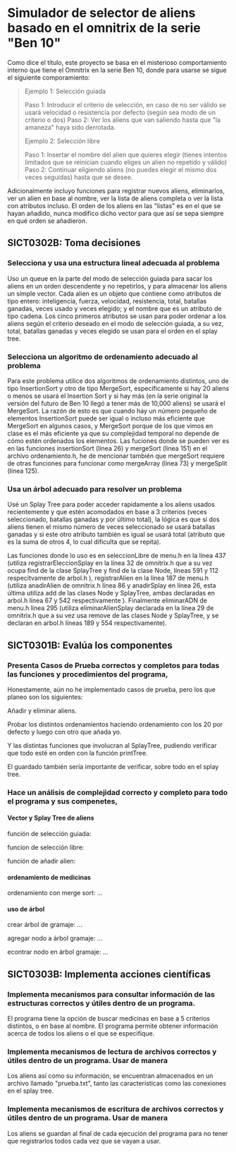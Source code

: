 # Simulador de selector de aliens basado en el omnitrix de la serie "Ben 10"
Como dice el título, este proyecto se basa en el misterioso comportamiento interno que tiene el Omnitrix en la serie Ben 10,
donde para usarse se sigue el siguiente comporamiento:

>Ejemplo 1: Selección guiada
> 
>Paso 1: Introducir el criterio de selección, en caso de no ser válido se usará velocidad o resistencia por defecto (según sea modo de un criterio o dos)
>Paso 2: Ver los aliens que van saliendo hasta que "la amaneza" haya sido derrotada.
>
>Ejemplo 2: Selección libre 
>
>Paso 1: Insertar el nombre del alien que quieres elegir (tienes intentos limitados que se reinician cuando eliges un alien no repetido y válido)
>Paso 2: Continuar eligiendo aliens (no puedes elegir el mismo dos veces seguidas) hasta que se desee.
>            

Adicionalmente incluyo funciones para registrar nuevos aliens, eliminarlos, ver un alien en base al nombre, ver la lista de aliens completa o ver la lista con atributos incluso. 
El orden de los aliens en las "listas" es en el que se hayan añadido, nunca modifico dicho vector para que así se sepa siempre en qué orden se añadieron.

## SICT0302B: Toma decisiones 

### Selecciona y usa una estructura lineal adecuada al problema

Uso un queue en la parte del modo de selección guiada para sacar los aliens en un orden descendente y no repetirlos, y para almacenar los aliens un simple vector.
Cada alien es un objeto que contiene como atributos de tipo entero: inteligencia, fuerza, velocidad, resistencia, total, batallas ganadas, veces usado y veces elegido;
y el nombre que es un atributo de tipo cadena. Los cinco primeros atributos se usan para poder ordenar a los aliens según el criterio deseado en el modo de selección
guiada, a su vez, total, batallas ganadas y veces elegido se usan para el orden en el splay tree.


### Selecciona un algoritmo de ordenamiento adecuado al problema

Para este problema utilice dos algoritmos de ordenamiento distintos, uno de tipo InsertionSort y otro de tipo MergeSort, específicamente si hay 20 aliens o menos se usará el 
Insertion Sort y si hay más (en la serie original la versión del futuro de Ben 10 llegó a tener más de 10,000 aliens) se usará el MergeSort. La razón de esto es que cuando hay
un número pequeño de elementos InsertionSort puede ser igual o incluso más eficiente que MergeSort en algunos casos, y MergeSort porque de los que vimos en clase es el más 
eficiente ya que su complejidad temporal no depende de cómo estén ordenados los elementos.
Las fuciones donde se pueden ver es en las funciones insertionSort (línea 26) y mergeSort (línea 151) en el archivo ordenamiento.h, he de mencionar también que mergeSort
requiere de otras funciones para funcionar como mergeArray (línea 73) y mergeSplit (línea 125).

### Usa un árbol adecuado para resolver un problema

Usé un Splay Tree para poder acceder rapidamente a los aliens usados recientemente y que estén acomodados en base a 3 criterios (veces seleccionado,
batallas ganadas y por último total), la lógica es que si dos aliens tienen el mismo número de veces seleccionado se usará batallas ganadas y si este
otro atributo también es igual se usará total (atributo que es la suma de otros 4, lo cual dificulta que se repita). 

Las funciones donde lo uso es en seleccionLibre de menu.h en la linea 437 (utiliza registrarEleccionSplay en la línea 32 de omnitrix.h que a su vez ocupa find de la clase SplayTree
y find de la clase Node, líneas 591 y 112 respecitvamente de arbol.h ), registrarAlien en la línea 187 de menu.h (utiliza anadirAlien de omnitrix.h línea 86 y anadirSplay en línea 26, 
esta última utiliza add de las clases Node y SplayTree, ambas declaradas en arbol.h línea 67 y 542 respectivamente ).
Finalmente eliminarADN de menu.h línea 295 (utiliza eliminarAlienSplay declarada en la línea 29 de omnitrix.h que a su vez usa remove de las clases Node y SplayTree, y se declaran
en arbol.h líneas 189 y 554 respectivamente). 

## SICT0301B: Evalúa los componentes

### Presenta Casos de Prueba correctos y completos para todas las funciones y procedimientos del programa,

Honestamente, aún no he implementado casos de prueba, pero los que planeo son los siguientes:

Añadir y eliminar aliens.

Probar los distintos ordenamientos haciendo ordenamiento con los 20 por defecto y luego con otro que añada yo.

Y las distintas funciones que involucran al SplayTree, pudiendo verificar que todo esté en orden con la función printTree.

El guardado también sería importante de verificar, sobre todo en el splay tree.

### Hace un análisis de complejidad correcto y completo para todo el programa y sus compenetes,

#### Vector y Splay Tree de aliens

función de selección guiada: 

funcion de selección libre: 

función de añadir alien: 

#### ordenamiento de medicinas

ordenamiento con merge sort: ...

#### uso de árbol

crear árbol de gramaje: ...

agregar nodo a árbol gramaje: ...

econtrar nodo en árbol gramaje: ...

## SICT0303B: Implementa acciones científicas 

### Implementa mecanismos para consultar información de las estructuras correctos y útiles dentro de un programa.

El programa tiene la opción de buscar medicinas en base a 5 criterios distintos, o en base al nombre.
El programa permite obtener información acerca de todos los aliens o el que se especifique.

### Implementa mecanismos de lectura de archivos correctos y útiles dentro de un programa. Usar de manera

Los aliens así como su información, se encuentran almacenados en un archivo llamado "prueba.txt", tanto las características como las conexiones en el splay tree.

### Implementa mecanismos de escritura de archivos correctos y útiles dentro de un programa. Usar de manera

Los aliens se guardan al final de cada ejecución del programa para no tener que registrarlos todos cada vez que se vayan a usar.
